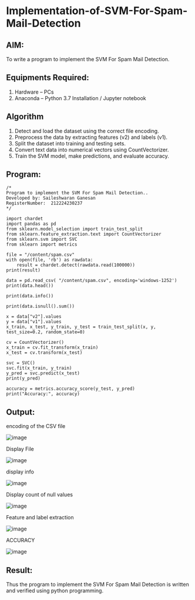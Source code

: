 # Implementation-of-SVM-For-Spam-Mail-Detection

## AIM:
To write a program to implement the SVM For Spam Mail Detection.

## Equipments Required:
1. Hardware – PCs
2. Anaconda – Python 3.7 Installation / Jupyter notebook

## Algorithm
1. Detect and load the dataset using the correct file encoding.
2. Preprocess the data by extracting features (v2) and labels (v1).
3. Split the dataset into training and testing sets.
4. Convert text data into numerical vectors using CountVectorizer.
5. Train the SVM model, make predictions, and evaluate accuracy.
## Program:
```
/*
Program to implement the SVM For Spam Mail Detection..
Developed by: Saileshwaran Ganesan
RegisterNumber:  212224230237
*/
```
```
import chardet
import pandas as pd
from sklearn.model_selection import train_test_split
from sklearn.feature_extraction.text import CountVectorizer
from sklearn.svm import SVC
from sklearn import metrics
```
```
file = "/content/spam.csv"
with open(file, 'rb') as rawdata:
    result = chardet.detect(rawdata.read(100000))
print(result)
```
```
data = pd.read_csv( "/content/spam.csv", encoding='windows-1252')
print(data.head())
```
```
print(data.info())
```
```
print(data.isnull().sum())
```
```
x = data["v2"].values 
y = data["v1"].values
x_train, x_test, y_train, y_test = train_test_split(x, y, test_size=0.2, random_state=0)
```
```
cv = CountVectorizer()
x_train = cv.fit_transform(x_train)
x_test = cv.transform(x_test)
```
```
svc = SVC()
svc.fit(x_train, y_train)
y_pred = svc.predict(x_test)
print(y_pred)
```
```
accuracy = metrics.accuracy_score(y_test, y_pred)
print("Accuracy:", accuracy)
```


## Output:
encoding of the CSV file

![image](https://github.com/user-attachments/assets/366944a5-c76a-46fb-896d-b8c6360ce73a)

Display File

![image](https://github.com/user-attachments/assets/e40f4c7d-dbb7-45b8-a19f-5e15a8b51199)

display info

![image](https://github.com/user-attachments/assets/0e4896d2-3e4a-41f5-bb0f-91e4789a6dfa)

Display count of null values

![image](https://github.com/user-attachments/assets/92d94c7e-d728-440a-bfcf-c543c870483e)

Feature and label extraction

![image](https://github.com/user-attachments/assets/d3ae6a47-f681-48ac-801e-a4e79a5bcee5)


ACCURACY 

![image](https://github.com/user-attachments/assets/00c2a68f-5185-4156-8048-a69c3c38bf21)





## Result:
Thus the program to implement the SVM For Spam Mail Detection is written and verified using python programming.
